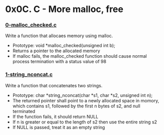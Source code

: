 # 0x0C. C - More malloc, free

### [0-malloc_checked.c]()
Write a function that allocaes memory using malloc.
* Prototype: void \*malloc\_checked(unsigned int b); 
* Returns a pointer to the allocated memory
* If malloc fails, the malloc_checked function should cause normal process termination with a status value of 98

### [1-string_nconcat.c]()
Write a function that concatenates two strings.
* Prototype: char \*string_nconcat(char \*s1, char \*s2, unsigned int n);
* The returned pointer shall point to a newly allocated space in momory, which contains s1, followed by the first n bytes of s2, and null terminated
* If the function fails, it should return NULL
* If n is greater or equal to the length of s2 then use the entire string s2
* If NULL is passed, treat it as an empty string
